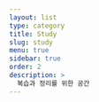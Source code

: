 ```yaml
---
layout: list
type: category
title: Study
slug: study
menu: true
sidebar: true
order: 2
description: >
  복습과 정리를 위한 공간
---
```

